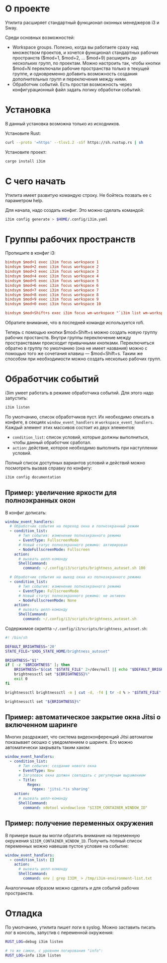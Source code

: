 
# О проекте

Утилита расширяет стандартный функционал оконных менеджеров i3 и Sway.

Среди основных возможностей:

-   Workspace groups. Полезно, когда вы работаете сразу над множеством проектов, и хочется функционал стандартных рабочих
    пространств ($mod+1, $mod+2, … $mod+9) расширить до нескольких групп, по проектам. Можно настроить так, чтобы
    кнопки $mod+N переключали рабочие пространства только в текущей группе, и одновременно добавить возможность создания
    дополнительных групп и переключения между ними.
-   Обработчик событий. Есть простая возможность через конфигурационный файл задать логику обработки событий.


# Установка

В данный установка возможна только из исходников.

Установите Rust:

```bash
curl --proto '=https' --tlsv1.2 -sSf https://sh.rustup.rs | sh
```

Установите проект:

```bash
cargo install i3im
```

# С чего начать

Утилита имеет развитую командую строку. Не бойтесь позвать ее с параметром help.

Для начала, надо создать конфиг. Это можно сделать командой:

```bash
i3im config generate > $HOME/.config/i3im.yaml
```

# Группы рабочих пространств

Пропишите в конфиг i3:

```ini
bindsym $mod+1 exec i3im focus workspace 1
bindsym $mod+2 exec i3im focus workspace 2
bindsym $mod+3 exec i3im focus workspace 3
bindsym $mod+4 exec i3im focus workspace 4
bindsym $mod+5 exec i3im focus workspace 5
bindsym $mod+6 exec i3im focus workspace 6
bindsym $mod+7 exec i3im focus workspace 7
bindsym $mod+8 exec i3im focus workspace 8
bindsym $mod+9 exec i3im focus workspace 9
bindsym $mod+0 exec i3im focus workspace 10

bindsym $mod+Shift+s exec i3im focus wm-workspace "`i3im list wm-workspaces | rofi -dmenu -p 'Switch to workspace'`"
```

Обратите внимание, что в последней команде используется rofi.

Теперь с помощью кнопки $mod+Shift+s можно создать новую группу рабочих простанств. Внутри группы переключение между
пространствами происходит привычными кнопками. Переключиться обратно в группу по умолчанию (она не имеет названия) можно
с помощью того же сочетания клавиш — $mod+Shift+s. Таким же способом при необходимости можно создать несколько рабочих
групп.


# Обработчик событий

i3im умеет работать в режиме обработчика событий. Для этого надо запустить:

```bash
i3im listen
```

По умолчанию, список обработчиков пуст. Их необходимо описать в конфиге, в секциях `window_event_handlers` и
`workspace_event_handlers`. Каждый элемент этих массивов состоит из двух элементов:

- `condition_list`: список условий, которые должны выполниться, чтобы данный обработчик сработал.
- `action`: действие, которое необходимо выполнить при наступлении условий.

Полный список доступных вариантов условий и действий можно посмотреть вызвав справку по конфигу:

```bash
i3im config documentation
```

## Пример: увеличение яркости для полноэкранных окон

В конфиг дописать:

```yaml
window_event_handlers:
  # Обработчик события на переход окна в полноэкранный режим
  - condition_list:
      # Тип события: изменение полноэкранного режима
      - EventType: FullscreenMode
      # Новый статус полноэкранного режима: активирован
      - NodeFullscreenMode: Fullscreen
    action:
      # вызвать шелл-команду
      ShellCommand:
        command: ~/.config/i3/scripts/brightness_autoset.sh 100

  # Обработчик события на выход окна из полноэкранного режима
  - condition_list:
      # Тип события: изменение полноэкранного режима
      - EventType: FullscreenMode
      # Новый статус полноэкранного режима: не активен
      - NodeFullscreenMode: None
    action:
      # вызвать шелл-команду
      ShellCommand:
        command: ~/.config/i3/scripts/brightness_autoset.sh
```

Содержимое скрипта `~/.config/i3/scripts/brightness_autoset.sh`:

```bash
#! /bin/sh

DEFAULT_BRIGHTNESS='20'
STATE_FILE="$XDG_STATE_HOME/brightness_autoset"

BRIGHTNESS="$1"
if [ -z "$BRIGHTNESS" ]; then
    BRIGHTNESS="$(cat "$STATE_FILE" 2>/dev/null || echo "$DEFAULT_BRIGHTNESS")"
    brightnessctl set "${BRIGHTNESS}%"
    exit 0
fi

brightnessctl brightnessctl -m | cut -d, -f4 | tr -d % > "$STATE_FILE"

brightnessctl set "${BRIGHTNESS}%"
```

## Пример: автоматическое закрытие окна Jitsi о включенном шаринге

Многих раздражает, что система видеоконференций Jitsi автоматом показывает окошко с уведомлением о шаринге. Его можно
автоматически закрывать таким хаком:

```yaml
window_event_handlers:
  - condition_list:
      # Тип события: создание нового окна
      - EventType: New
      # Заголовок окна должен совпадать с регулярным выражением
      - Title:
          Regex:
            regex: 'jitsi.*is sharing'
    action:
      # вызвать шелл-команду
      ShellCommand:
        command: xdotool windowclose "$I3IM_CONTAINER_WINDOW_ID"
```

## Пример: получение переменных окружения

В примере выше вы могли обратить внимание на переменную окружения `$I3IM_CONTAINER_WINDOW_ID`. Получить полный список
переменных можно навешав пустое условие на событие:

```yaml
window_event_handlers:
  - condition_list: []
    action:
      # вызвать шелл-команду
      ShellCommand:
        command: env | grep I3IM_ > /tmp/i3im-environment-list.txt
```

Аналогичным образом можно сделать и для событий рабочих пространств.

# Отладка

По умолчанию, утилита пишет логи в syslog. Можно заставить писать лог в консоль, запустив с переменной окружения:

```bash
RUST_LOG=debug i3im listen

# то же самое, с уровнем логирования "info":
RUST_LOG=info i3im listen
```
